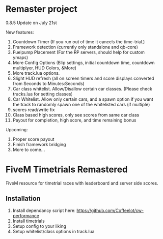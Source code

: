 # Remaster project


0.8.5 Update on July 21st




New features:
1. Countdown Timer (If you run out of time it cancels the time-trial.)
2. Framework detection (currently only standalone and qb-core)
3. Fuelpump Placement (For the RP servers, should help for custom ymaps)
4. More Config Options (Blip settings, initial countdown time, countdown multiplyer, HUD Colors, &More)
5. More track.lua options.
6. Slight HUD refresh (all on screen timers and score displays converted from Seconds to Minutes:Seconds)
7. Car class whitelist. Allow/Disallow certain car classes. (Please check tracks.lua for setting classes)
8. Car Whitelist. Allow only certain cars, and a spawn option if you want the track to randomly spawn one of the whitelisted cars (if multiple)
9. scores read/write fix
10. Class based high scores, only see scores from same car class
11. Payout for completion, high score, and time remaining bonus

Upcoming:
1. Proper score payout
2. Finish framework bridging
3. More to come...

# FiveM Timetrials Remastered

FiveM resource for timetrial races with leaderboard and server side scores.


## Installation

1. Install dependancy script here: https://github.com/Coffeelot/cw-performance
2. Install timetrials
3. Setup config to your liking
4. Setup whitelist/class options in track.lua


